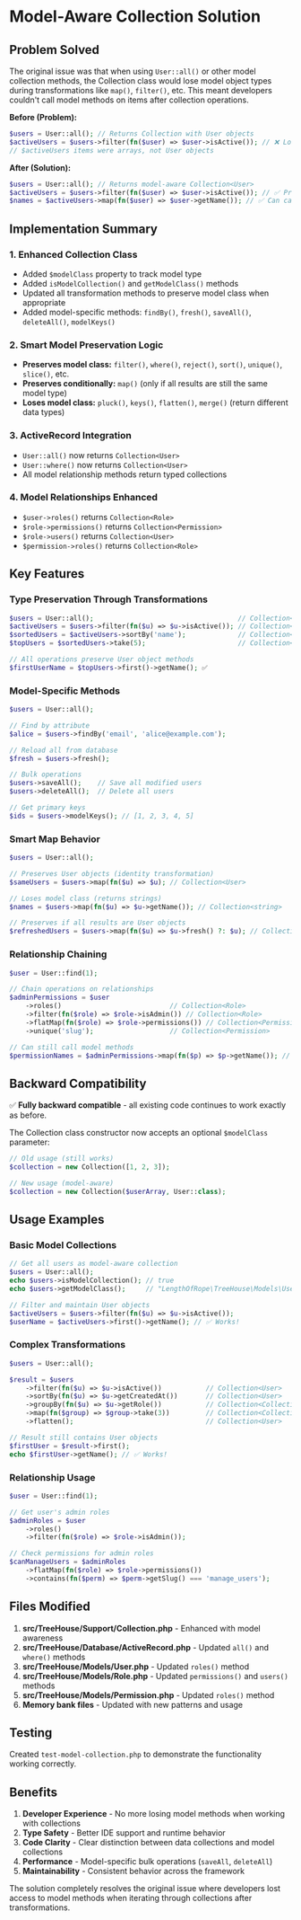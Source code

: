 # Model-Aware Collection Solution

## Problem Solved

The original issue was that when using `User::all()` or other model collection methods, the Collection class would lose model object types during transformations like `map()`, `filter()`, etc. This meant developers couldn't call model methods on items after collection operations.

**Before (Problem):**
```php
$users = User::all(); // Returns Collection with User objects
$activeUsers = $users->filter(fn($user) => $user->isActive()); // ❌ Loses User methods
// $activeUsers items were arrays, not User objects
```

**After (Solution):**
```php
$users = User::all(); // Returns model-aware Collection<User>
$activeUsers = $users->filter(fn($user) => $user->isActive()); // ✅ Preserves User objects
$names = $activeUsers->map(fn($user) => $user->getName()); // ✅ Can call User methods
```

## Implementation Summary

### 1. Enhanced Collection Class
- Added `$modelClass` property to track model type
- Added `isModelCollection()` and `getModelClass()` methods
- Updated all transformation methods to preserve model class when appropriate
- Added model-specific methods: `findBy()`, `fresh()`, `saveAll()`, `deleteAll()`, `modelKeys()`

### 2. Smart Model Preservation Logic
- **Preserves model class:** `filter()`, `where()`, `reject()`, `sort()`, `unique()`, `slice()`, etc.
- **Preserves conditionally:** `map()` (only if all results are still the same model type)
- **Loses model class:** `pluck()`, `keys()`, `flatten()`, `merge()` (return different data types)

### 3. ActiveRecord Integration
- `User::all()` now returns `Collection<User>`
- `User::where()` now returns `Collection<User>`
- All model relationship methods return typed collections

### 4. Model Relationships Enhanced
- `$user->roles()` returns `Collection<Role>`
- `$role->permissions()` returns `Collection<Permission>`
- `$role->users()` returns `Collection<User>`
- `$permission->roles()` returns `Collection<Role>`

## Key Features

### Type Preservation Through Transformations
```php
$users = User::all();                                    // Collection<User>
$activeUsers = $users->filter(fn($u) => $u->isActive()); // Collection<User>
$sortedUsers = $activeUsers->sortBy('name');             // Collection<User>
$topUsers = $sortedUsers->take(5);                       // Collection<User>

// All operations preserve User object methods
$firstUserName = $topUsers->first()->getName(); ✅
```

### Model-Specific Methods
```php
$users = User::all();

// Find by attribute
$alice = $users->findBy('email', 'alice@example.com');

// Reload all from database
$fresh = $users->fresh();

// Bulk operations
$users->saveAll();    // Save all modified users
$users->deleteAll();  // Delete all users

// Get primary keys
$ids = $users->modelKeys(); // [1, 2, 3, 4, 5]
```

### Smart Map Behavior
```php
$users = User::all();

// Preserves User objects (identity transformation)
$sameUsers = $users->map(fn($u) => $u); // Collection<User>

// Loses model class (returns strings)
$names = $users->map(fn($u) => $u->getName()); // Collection<string>

// Preserves if all results are User objects
$refreshedUsers = $users->map(fn($u) => $u->fresh() ?: $u); // Collection<User>
```

### Relationship Chaining
```php
$user = User::find(1);

// Chain operations on relationships
$adminPermissions = $user
    ->roles()                           // Collection<Role>
    ->filter(fn($role) => $role->isAdmin()) // Collection<Role>
    ->flatMap(fn($role) => $role->permissions()) // Collection<Permission>
    ->unique('slug');                   // Collection<Permission>

// Can still call model methods
$permissionNames = $adminPermissions->map(fn($p) => $p->getName()); // ✅
```

## Backward Compatibility

✅ **Fully backward compatible** - all existing code continues to work exactly as before.

The Collection class constructor now accepts an optional `$modelClass` parameter:
```php
// Old usage (still works)
$collection = new Collection([1, 2, 3]);

// New usage (model-aware)
$collection = new Collection($userArray, User::class);
```

## Usage Examples

### Basic Model Collections
```php
// Get all users as model-aware collection
$users = User::all();
echo $users->isModelCollection(); // true
echo $users->getModelClass();     // "LengthOfRope\TreeHouse\Models\User"

// Filter and maintain User objects
$activeUsers = $users->filter(fn($u) => $u->isActive());
$userName = $activeUsers->first()->getName(); // ✅ Works!
```

### Complex Transformations
```php
$users = User::all();

$result = $users
    ->filter(fn($u) => $u->isActive())           // Collection<User>
    ->sortBy(fn($u) => $u->getCreatedAt())       // Collection<User>
    ->groupBy(fn($u) => $u->getRole())           // Collection<Collection<User>>
    ->map(fn($group) => $group->take(3))         // Collection<Collection<User>>
    ->flatten();                                 // Collection<User>

// Result still contains User objects
$firstUser = $result->first();
echo $firstUser->getName(); // ✅ Works!
```

### Relationship Usage
```php
$user = User::find(1);

// Get user's admin roles
$adminRoles = $user
    ->roles()
    ->filter(fn($role) => $role->isAdmin());

// Check permissions for admin roles
$canManageUsers = $adminRoles
    ->flatMap(fn($role) => $role->permissions())
    ->contains(fn($perm) => $perm->getSlug() === 'manage_users');
```

## Files Modified

1. **src/TreeHouse/Support/Collection.php** - Enhanced with model awareness
2. **src/TreeHouse/Database/ActiveRecord.php** - Updated `all()` and `where()` methods
3. **src/TreeHouse/Models/User.php** - Updated `roles()` method
4. **src/TreeHouse/Models/Role.php** - Updated `permissions()` and `users()` methods  
5. **src/TreeHouse/Models/Permission.php** - Updated `roles()` method
6. **Memory bank files** - Updated with new patterns and usage

## Testing

Created `test-model-collection.php` to demonstrate the functionality working correctly.

## Benefits

1. **Developer Experience** - No more losing model methods when working with collections
2. **Type Safety** - Better IDE support and runtime behavior
3. **Code Clarity** - Clear distinction between data collections and model collections
4. **Performance** - Model-specific bulk operations (`saveAll`, `deleteAll`)
5. **Maintainability** - Consistent behavior across the framework

The solution completely resolves the original issue where developers lost access to model methods when iterating through collections after transformations.